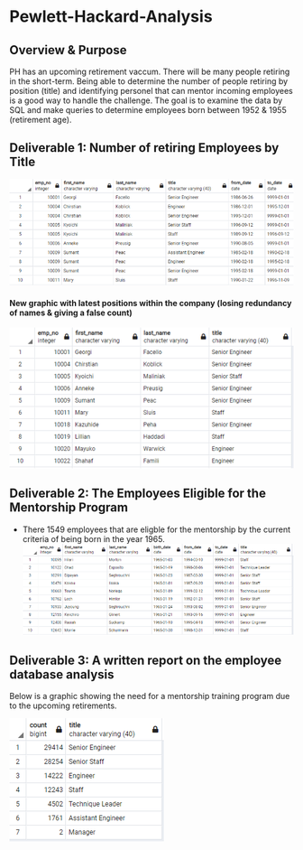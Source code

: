 # Pewlett-Hackard-Analysis

## Overview & Purpose

PH has an upcoming retirement vaccum.  There will be many people retiring in the short-term.  Being able to determine the number of people retiring by position (title) and identifying personel that can mentor incoming employees is a good way to handle the challenge.  The goal is to examine the data by SQL and make queries to determine employees born between 1952 & 1955 (retirement age).

## Deliverable 1: Number of retiring Employees by Title
![Retire_titles](Graphics/Retire_titles.PNG)

#### New graphic with latest positions within the company (losing redundancy of names & giving a false count)

![uniq_new_retire_titles](Graphics/uniq_new_retire_titles.PNG)

## Deliverable 2: The Employees Eligible for the Mentorship Program

* There 1549 employees that are eligble for the mentorship by the current criteria of being born in the year 1965.
![mentor_elig](Graphics/mentor_elig.PNG)

## Deliverable 3:  A written report on the employee database analysis
Below is a graphic showing the need for a mentorship training program due to the upcoming retirements.

![retiring_titles_count](Graphics/retiring_titles_count.PNG)
